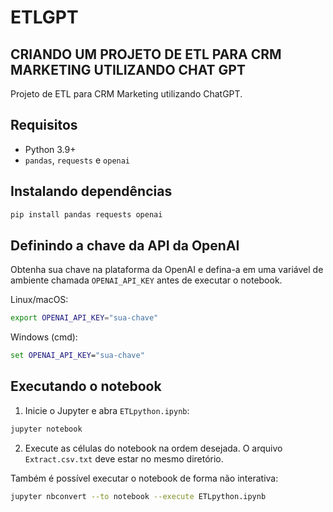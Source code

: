 # ETLGPT

## CRIANDO UM PROJETO DE ETL PARA CRM MARKETING UTILIZANDO CHAT GPT ##

Projeto de ETL para CRM Marketing utilizando ChatGPT.

## Requisitos
- Python 3.9+
- `pandas`, `requests` e `openai`

## Instalando dependências
```bash
pip install pandas requests openai
```

## Definindo a chave da API da OpenAI
Obtenha sua chave na plataforma da OpenAI e defina-a em uma variável de ambiente chamada `OPENAI_API_KEY` antes de executar o notebook.

Linux/macOS:
```bash
export OPENAI_API_KEY="sua-chave"
```
Windows (cmd):
```cmd
set OPENAI_API_KEY="sua-chave"
```

## Executando o notebook
1. Inicie o Jupyter e abra `ETLpython.ipynb`:
```bash
jupyter notebook
```
2. Execute as células do notebook na ordem desejada. O arquivo `Extract.csv.txt` deve estar no mesmo diretório.

Também é possível executar o notebook de forma não interativa:
```bash
jupyter nbconvert --to notebook --execute ETLpython.ipynb
```
